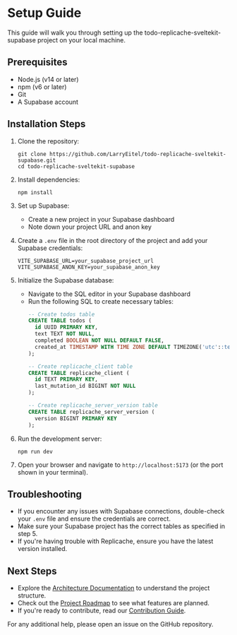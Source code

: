 # Setup Guide

This guide will walk you through setting up the todo-replicache-sveltekit-supabase project on your local machine.

## Prerequisites

- Node.js (v14 or later)
- npm (v6 or later)
- Git
- A Supabase account

## Installation Steps

1. Clone the repository:
   ```
   git clone https://github.com/LarryEitel/todo-replicache-sveltekit-supabase.git
   cd todo-replicache-sveltekit-supabase
   ```

2. Install dependencies:
   ```
   npm install
   ```

3. Set up Supabase:
   - Create a new project in your Supabase dashboard
   - Note down your project URL and anon key

4. Create a `.env` file in the root directory of the project and add your Supabase credentials:
   ```
   VITE_SUPABASE_URL=your_supabase_project_url
   VITE_SUPABASE_ANON_KEY=your_supabase_anon_key
   ```

5. Initialize the Supabase database:
   - Navigate to the SQL editor in your Supabase dashboard
   - Run the following SQL to create necessary tables:
     ```sql
     -- Create todos table
     CREATE TABLE todos (
       id UUID PRIMARY KEY,
       text TEXT NOT NULL,
       completed BOOLEAN NOT NULL DEFAULT FALSE,
       created_at TIMESTAMP WITH TIME ZONE DEFAULT TIMEZONE('utc'::text, NOW()) NOT NULL
     );

     -- Create replicache_client table
     CREATE TABLE replicache_client (
       id TEXT PRIMARY KEY,
       last_mutation_id BIGINT NOT NULL
     );

     -- Create replicache_server_version table
     CREATE TABLE replicache_server_version (
       version BIGINT PRIMARY KEY
     );
     ```

6. Run the development server:
   ```
   npm run dev
   ```

7. Open your browser and navigate to `http://localhost:5173` (or the port shown in your terminal).

## Troubleshooting

- If you encounter any issues with Supabase connections, double-check your `.env` file and ensure the credentials are correct.
- Make sure your Supabase project has the correct tables as specified in step 5.
- If you're having trouble with Replicache, ensure you have the latest version installed.

## Next Steps

- Explore the [Architecture Documentation](ARCHITECTURE.md) to understand the project structure.
- Check out the [Project Roadmap](../ROADMAP.md) to see what features are planned.
- If you're ready to contribute, read our [Contribution Guide](../CONTRIBUTING.md).

For any additional help, please open an issue on the GitHub repository.